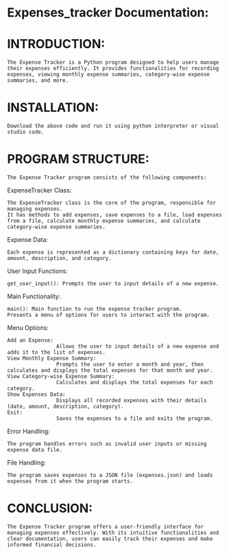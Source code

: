 # Expenses_tracker Documentation:


  # INTRODUCTION:
    The Expense Tracker is a Python program designed to help users manage their expenses efficiently. It provides functionalities for recording expenses, viewing monthly expense summaries, category-wise expense 
    summaries, and more.

  # INSTALLATION:
    Download the above code and run it using python interpreter or visual studio code.

  # PROGRAM STRUCTURE:
    The Expense Tracker program consists of the following components:
    
  ExpenseTracker Class:
  
    The ExpenseTracker class is the core of the program, responsible for managing expenses.
    It has methods to add expenses, save expenses to a file, load expenses from a file, calculate monthly expense summaries, and calculate category-wise expense summaries.
    
  Expense Data:
  
    Each expense is represented as a dictionary containing keys for date, amount, description, and category.
    
  User Input Functions:
  
    get_user_input(): Prompts the user to input details of a new expense.
    
  Main Functionality:
  
    main(): Main function to run the expense tracker program.
    Presents a menu of options for users to interact with the program.
    
  Menu Options:
  
    Add an Expense: 
                    Allows the user to input details of a new expense and adds it to the list of expenses.
    View Monthly Expense Summary:
                    Prompts the user to enter a month and year, then calculates and displays the total expenses for that month and year.
    View Category-wise Expense Summary: 
                    Calculates and displays the total expenses for each category.
    Show Expenses Data: 
                    Displays all recorded expenses with their details (date, amount, description, category).
    Exit: 
                    Saves the expenses to a file and exits the program.

  Error Handling:
  
    The program handles errors such as invalid user inputs or missing expense data file.
    
  File Handling:
  
    The program saves expenses to a JSON file (expenses.json) and loads expenses from it when the program starts.

  # CONCLUSION:
    The Expense Tracker program offers a user-friendly interface for managing expenses effectively. With its intuitive functionalities and clear documentation, users can easily track their expenses and make           informed financial decisions.





